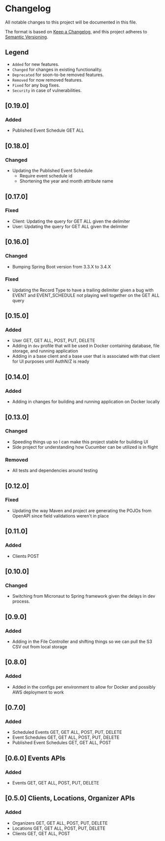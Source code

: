 # Changelog

All notable changes to this project will be documented in this file.

The format is based on [Keep a Changelog](https://keepachangelog.com/en/1.1.0/),
and this project adheres to [Semantic Versioning](https://semver.org/spec/v2.0.0.html).

## Legend

* `Added` for new features.
* `Changed` for changes in existing functionality.
* `Deprecated` for soon-to-be removed features.
* `Removed` for now removed features.
* `Fixed` for any bug fixes.
* `Security` in case of vulnerabilities.

## [0.19.0]

### Added

- Published Event Schedule GET ALL

## [0.18.0]

### Changed

- Updating the Published Event Schedule
    - Require event schedule id
    - Shortening the year and month attribute name

## [0.17.0]

### Fixed

- Client: Updating the query for GET ALL given the delimiter
- User: Updating the query for GET ALL given the delimiter

## [0.16.0]

### Changed

- Bumping Spring Boot version from 3.3.X to 3.4.X

### Fixed

- Updating the Record Type to have a trailing delimiter given a bug with EVENT and EVENT_SCHEDULE not playing well
  together on the GET ALL query

## [0.15.0]

### Added

- User GET, GET ALL, POST, PUT, DELETE
- Adding in `dev` profile that will be used in Docker containing database, file storage, and running application
- Adding in a base client and a base user that is associated with that client for UI purposes until AuthN/Z is ready

## [0.14.0]

### Added

- Adding in changes for building and running application on Docker locally

## [0.13.0]

### Changed

- Speeding things up so I can make this project stable for building UI
- Side project for understanding how Cucumber can be utilized is in flight

### Removed

- All tests and dependencies around testing

## [0.12.0]

### Fixed

- Updating the way Maven and project are generating the POJOs from OpenAPI since field validations weren't in place

## [0.11.0]

### Added

- Clients POST

## [0.10.0]

### Changed

- Switching from Micronaut to Spring framework given the delays in dev process.

## [0.9.0]

### Added

- Adding in the File Controller and shifting things so we can pull the S3 CSV out from local storage

## [0.8.0]

### Added

- Added in the configs per environment to allow for Docker and possibly AWS deployment to work

## [0.7.0]

### Added

- Scheduled Events GET, GET ALL, POST, PUT, DELETE
- Event Schedules GET, GET ALL, POST, PUT, DELETE
- Published Event Schedules GET, GET ALL, POST

## [0.6.0] Events APIs

### Added

- Events GET, GET ALL, POST, PUT, DELETE

## [0.5.0] Clients, Locations, Organizer APIs

### Added

- Organizers GET, GET ALL, POST, PUT, DELETE
- Locations GET, GET ALL, POST, PUT, DELETE
- Clients GET, GET ALL, POST